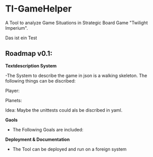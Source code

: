 # TI-GameHelper 

A Tool to analyze Game Situations in Strategic Board Game "Twilight Imperium".

Das ist ein Test

## Roadmap v0.1: 

**Textdescription System**

-The System to describe the game in json is a walking skeleton. The following things can be discribed: 

Player: 

Planets: 

Idea: Maybe the unittests could als be discribed in yaml.

**Gaols**

- The Following Goals are included: 


**Deployment & Documentation**

- The Tool can be deployed and run on a foreign system
